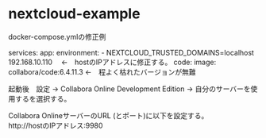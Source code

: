 # nextcloud-example

docker-compose.ymlの修正例

services:
    app:
        environment:
        - NEXTCLOUD_TRUSTED_DOMAINS=localhost 192.168.10.110　 ←　hostのIPアドレスに修正する。
    code:
        image: collabora/code:6.4.11.3 ←　程よく枯れたバージョンが無難


   
起動後　設定 -> Collabora Online Development Edition -> 自分のサーバーを使用するを選択する。

Collabora OnlineサーバーのURL (とポート)に以下を設定する。  
http://hostのIPアドレス:9980